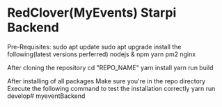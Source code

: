 # RedClover(MyEvents) Starpi Backend

Pre-Requisites:
sudo apt update
sudo apt upgrade
install the following(latest versions perferred)
nodejs & npm
yarn
pm2
nginx

After cloning the repository
cd "REPO_NAME"
yarn install
yarn run build

After installing of all packages
Make sure you're in the repo directory
Execute the following command to test the installation correctly
yarn run develop#   m y e v e n t B a c k e n d  
 